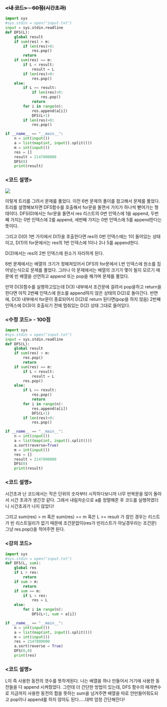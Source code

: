 ### ~~<내 코드> - 60점(시간초과)~~

```python
import sys
#sys.stdin = open("input.txt")
input = sys.stdin.readline
def DFS(L):
    global result
    if sum(res) > m:
        if len(res)>0:
            res.pop()
        return
    if sum(res) == m:
        if L < result:
            result = L
        if len(res)>0:
            res.pop()
    else:
        if L >= result:
            if len(res)>0:
                res.pop()
            return
        for i in range(n):
            res.append(a[i])
            DFS(L+1)
        if len(res)>0:
            res.pop()

if __name__ == "__main__":
    n = int(input())
    a = list(map(int, input().split()))
    m = int(input())
    res = []
    result = 2147000000
    DFS(0)
    print(result)

```

### <코드 설명>

![](https://velog.velcdn.com/images/woonyumnyum/post/eb7c24a0-4be4-45c1-bfd0-6579c2b80cf6/image.png)

이렇게 트리를 그려서 문제를 풀었다.
이전 6번 문제의 풀이를 참고해서 문제를 풀었다.
트리를 설명해보자면 DFS함수를 호출해서 for문을 돌면서 가지가 하나씩 뻗어가는 형태이다. DFS(0)에서는 for문을 돌면서 res 리스트의 0번 인덱스에 1을 append, 두번째 가지는 0번 인덱스에 2를 append, 세번째 가지는 0번 인덱스에 5를 append한다는 뜻이다.

그리고 D(0) 1번 가지에서 D(1)을 호출한다면 res의 0번 인덱스에는 1이 들어있는 상태이고, D(1)의 for문에서는 res의 1번 인덱스에 1이나 2나 5를 append한다.

D(2)에서는 res의 2번 인덱스에 원소가 자리하게 된다.

6번 문제에서는 배열의 크기가 정해져있어서 DFS의 for문에서 L번 인덱스에 원소를 집어넣는식으로 문제를 풀었다. 그러나 이 문제에서는 배열의 크기가 몇이 될지 모르기 때문에 빈 배열을 선언하고 append 또는 pop을 해가며 문제를 풀었다.

만약 D(3)함수를 실행하고있는데 D(3) 내부에서 조건문에 걸려서 pop을하고 return을 한다면 아직 2번째 인덱스에 원소를 append하지 않은 상태의 D(2)로 돌아간다.
반면에, D(3) 내부에서 for문이 종료되어서 D(2)로 return 된다면(pop을 하지 않음) 2번째 인덱스에 D(3)이 호출되기 전에 멈춰있는 D(2) 상태 그대로 들어있다.

### <수정 코드> - 100점

```python
import sys
#sys.stdin = open("input.txt")
input = sys.stdin.readline
def DFS(L):
    global result
    if sum(res) > m:
        res.pop()
        return
    if sum(res) == m:
        if L < result:
            result = L
        res.pop()
    else:
        if L >= result:
            res.pop()
            return
        for i in range(n):
            res.append(a[i])
            DFS(L+1)
        if len(res)>0:
            res.pop()

if __name__ == "__main__":
    n = int(input())
    a = list(map(int, input().split()))
    a.sort(reverse=True)
    m = int(input())
    res = []
    result = 2147000000
    DFS(0)
    print(result)
```

### <코드 설명>

시간초과 난 코드에서는 작은 단위의 숫자부터 시작하다보니까 너무 반복문을 많이 돌아서 시간 초과가 생긴것 같다. 그래서 내림차순으로 a를 정렬해준 후 코드를 실행하였더니 시간초과가 나지 않았다!

그리고 sum(res) > m 혹은 sum(res) == m 혹은 L >= result 가 참인 경우는 리스트가 빈 리스트일리가 없기 때문에 조건문없이(res가 빈리스트가 아닐경우라는 조건문) 그냥 res.pop()을 적어주면 된다.

### <강의 코드>

```python
import sys
#sys.stdin = open("input.txt")
def DFS(L, sum):
    global res
    if L > res:
        return
    if sum > m:
        return
    if sum == m:
        if L < res:
            res = L
    else:
        for i in range(n):
            DFS(L+1, sum + a[i])

if __name__ == "__main__":
    n = int(input())
    a = list(map(int, input().split()))
    m = int(input())
    res = 2147000000
    a.sort(reverse = True)
    DFS(0,0)
    print(res)
```

### <코드 설명>

L이 즉 사용한 동전의 갯수를 뜻하게된다.
나는 배열을 하나 만들어서 거기에 사용한 동전들을 다 append 시켜줬었다. 그런데 더 간단한 방법이 있는데, DFS 함수의 매개변수로 지금까지 사용한 동전의 합을 뜻하는 sum을 넘겨주면 배열을 따로 안만들어줘도되고 pop이나 append를 하지 않아도 된다.....대박 엄청 간단해진다!
